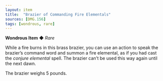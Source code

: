 ```yaml
---
layout: item
title:  "Brazier of Commanding Fire Elementals"
sources: [DMG.156]
tags: [wondrous, rare]
---
```


**Wondrous Item** ◆ *Rare*

While a fire burns in this brass brazier, you can use an action to speak the brazier’s command word and summon a fire elemental, as if you had cast the *conjure elemental* spell. The brazier can’t be used this way again until the next dawn.

The brazier weighs 5 pounds.